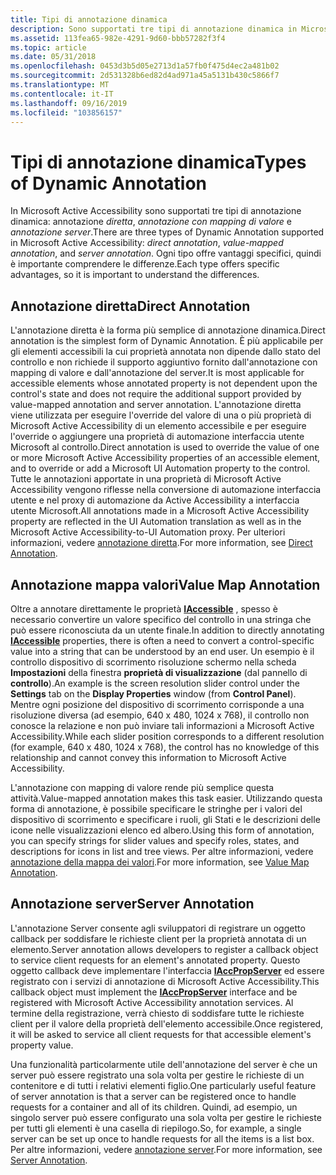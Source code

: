```yaml
---
title: Tipi di annotazione dinamica
description: Sono supportati tre tipi di annotazione dinamica in Microsoft Active Accessibility annotazione diretta, annotazione con mapping di valore e annotazione server. Ogni tipo offre vantaggi specifici, quindi è importante comprendere le differenze.
ms.assetid: 113fea65-982e-4291-9d60-bbb57282f3f4
ms.topic: article
ms.date: 05/31/2018
ms.openlocfilehash: 0453d3b5d05e2713d1a57fb0f475d4ec2a481b02
ms.sourcegitcommit: 2d531328b6ed82d4ad971a45a5131b430c5866f7
ms.translationtype: MT
ms.contentlocale: it-IT
ms.lasthandoff: 09/16/2019
ms.locfileid: "103856157"
---
```

# <a name="types-of-dynamic-annotation"></a><span data-ttu-id="b804b-104">Tipi di annotazione dinamica</span><span class="sxs-lookup"><span data-stu-id="b804b-104">Types of Dynamic Annotation</span></span>

<span data-ttu-id="b804b-105">In Microsoft Active Accessibility sono supportati tre tipi di annotazione dinamica: annotazione *diretta*, *annotazione con mapping di valore* e *annotazione server*.</span><span class="sxs-lookup"><span data-stu-id="b804b-105">There are three types of Dynamic Annotation supported in Microsoft Active Accessibility: *direct annotation*, *value-mapped annotation*, and *server annotation*.</span></span> <span data-ttu-id="b804b-106">Ogni tipo offre vantaggi specifici, quindi è importante comprendere le differenze.</span><span class="sxs-lookup"><span data-stu-id="b804b-106">Each type offers specific advantages, so it is important to understand the differences.</span></span>

## <a name="direct-annotation"></a><span data-ttu-id="b804b-107">Annotazione diretta</span><span class="sxs-lookup"><span data-stu-id="b804b-107">Direct Annotation</span></span>

<span data-ttu-id="b804b-108">L'annotazione diretta è la forma più semplice di annotazione dinamica.</span><span class="sxs-lookup"><span data-stu-id="b804b-108">Direct annotation is the simplest form of Dynamic Annotation.</span></span> <span data-ttu-id="b804b-109">È più applicabile per gli elementi accessibili la cui proprietà annotata non dipende dallo stato del controllo e non richiede il supporto aggiuntivo fornito dall'annotazione con mapping di valore e dall'annotazione del server.</span><span class="sxs-lookup"><span data-stu-id="b804b-109">It is most applicable for accessible elements whose annotated property is not dependent upon the control's state and does not require the additional support provided by value-mapped annotation and server annotation.</span></span> <span data-ttu-id="b804b-110">L'annotazione diretta viene utilizzata per eseguire l'override del valore di una o più proprietà di Microsoft Active Accessibility di un elemento accessibile e per eseguire l'override o aggiungere una proprietà di automazione interfaccia utente Microsoft al controllo.</span><span class="sxs-lookup"><span data-stu-id="b804b-110">Direct annotation is used to override the value of one or more Microsoft Active Accessibility properties of an accessible element, and to override or add a Microsoft UI Automation property to the control.</span></span> <span data-ttu-id="b804b-111">Tutte le annotazioni apportate in una proprietà di Microsoft Active Accessibility vengono riflesse nella conversione di automazione interfaccia utente e nel proxy di automazione da Active Accessibility a interfaccia utente Microsoft.</span><span class="sxs-lookup"><span data-stu-id="b804b-111">All annotations made in a Microsoft Active Accessibility property are reflected in the UI Automation translation as well as in the Microsoft Active Accessibility-to-UI Automation proxy.</span></span> <span data-ttu-id="b804b-112">Per ulteriori informazioni, vedere [annotazione diretta](direct-annotation.md).</span><span class="sxs-lookup"><span data-stu-id="b804b-112">For more information, see [Direct Annotation](direct-annotation.md).</span></span>

## <a name="value-map-annotation"></a><span data-ttu-id="b804b-113">Annotazione mappa valori</span><span class="sxs-lookup"><span data-stu-id="b804b-113">Value Map Annotation</span></span>

<span data-ttu-id="b804b-114">Oltre a annotare direttamente le proprietà [**IAccessible**](/windows/desktop/api/oleacc/nn-oleacc-iaccessible) , spesso è necessario convertire un valore specifico del controllo in una stringa che può essere riconosciuta da un utente finale.</span><span class="sxs-lookup"><span data-stu-id="b804b-114">In addition to directly annotating [**IAccessible**](/windows/desktop/api/oleacc/nn-oleacc-iaccessible) properties, there is often a need to convert a control-specific value into a string that can be understood by an end user.</span></span> <span data-ttu-id="b804b-115">Un esempio è il controllo dispositivo di scorrimento risoluzione schermo nella scheda **Impostazioni** della finestra **proprietà di visualizzazione** (dal pannello di **controllo**).</span><span class="sxs-lookup"><span data-stu-id="b804b-115">An example is the screen resolution slider control under the **Settings** tab on the **Display Properties** window (from **Control Panel**).</span></span> <span data-ttu-id="b804b-116">Mentre ogni posizione del dispositivo di scorrimento corrisponde a una risoluzione diversa (ad esempio, 640 x 480, 1024 x 768), il controllo non conosce la relazione e non può inviare tali informazioni a Microsoft Active Accessibility.</span><span class="sxs-lookup"><span data-stu-id="b804b-116">While each slider position corresponds to a different resolution (for example, 640 x 480, 1024 x 768), the control has no knowledge of this relationship and cannot convey this information to Microsoft Active Accessibility.</span></span>

<span data-ttu-id="b804b-117">L'annotazione con mapping di valore rende più semplice questa attività.</span><span class="sxs-lookup"><span data-stu-id="b804b-117">Value-mapped annotation makes this task easier.</span></span> <span data-ttu-id="b804b-118">Utilizzando questa forma di annotazione, è possibile specificare le stringhe per i valori del dispositivo di scorrimento e specificare i ruoli, gli Stati e le descrizioni delle icone nelle visualizzazioni elenco ed albero.</span><span class="sxs-lookup"><span data-stu-id="b804b-118">Using this form of annotation, you can specify strings for slider values and specify roles, states, and descriptions for icons in list and tree views.</span></span> <span data-ttu-id="b804b-119">Per altre informazioni, vedere [annotazione della mappa dei valori](value-map-annotation.md).</span><span class="sxs-lookup"><span data-stu-id="b804b-119">For more information, see [Value Map Annotation](value-map-annotation.md).</span></span>

## <a name="server-annotation"></a><span data-ttu-id="b804b-120">Annotazione server</span><span class="sxs-lookup"><span data-stu-id="b804b-120">Server Annotation</span></span>

<span data-ttu-id="b804b-121">L'annotazione Server consente agli sviluppatori di registrare un oggetto callback per soddisfare le richieste client per la proprietà annotata di un elemento.</span><span class="sxs-lookup"><span data-stu-id="b804b-121">Server annotation allows developers to register a callback object to service client requests for an element's annotated property.</span></span> <span data-ttu-id="b804b-122">Questo oggetto callback deve implementare l'interfaccia [**IAccPropServer**](/windows/desktop/api/oleacc/nn-oleacc-iaccpropserver) ed essere registrato con i servizi di annotazione di Microsoft Active Accessibility.</span><span class="sxs-lookup"><span data-stu-id="b804b-122">This callback object must implement the [**IAccPropServer**](/windows/desktop/api/oleacc/nn-oleacc-iaccpropserver) interface and be registered with Microsoft Active Accessibility annotation services.</span></span> <span data-ttu-id="b804b-123">Al termine della registrazione, verrà chiesto di soddisfare tutte le richieste client per il valore della proprietà dell'elemento accessibile.</span><span class="sxs-lookup"><span data-stu-id="b804b-123">Once registered, it will be asked to service all client requests for that accessible element's property value.</span></span>

<span data-ttu-id="b804b-124">Una funzionalità particolarmente utile dell'annotazione del server è che un server può essere registrato una sola volta per gestire le richieste di un contenitore e di tutti i relativi elementi figlio.</span><span class="sxs-lookup"><span data-stu-id="b804b-124">One particularly useful feature of server annotation is that a server can be registered once to handle requests for a container and all of its children.</span></span> <span data-ttu-id="b804b-125">Quindi, ad esempio, un singolo server può essere configurato una sola volta per gestire le richieste per tutti gli elementi è una casella di riepilogo.</span><span class="sxs-lookup"><span data-stu-id="b804b-125">So, for example, a single server can be set up once to handle requests for all the items is a list box.</span></span> <span data-ttu-id="b804b-126">Per altre informazioni, vedere [annotazione server](server-annotation.md).</span><span class="sxs-lookup"><span data-stu-id="b804b-126">For more information, see [Server Annotation](server-annotation.md).</span></span>

 

 




